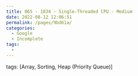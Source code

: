 ```yaml
---
title: 065 - 1834 - Single-Threaded CPU - Medium
date: 2022-08-12 12:06:51
permalink: /pages/9bd61a/
categories:
  - Google
  - Incomplete
tags:
  - 
---
```

tags: [Array, Sorting, Heap (Priority Queue)]